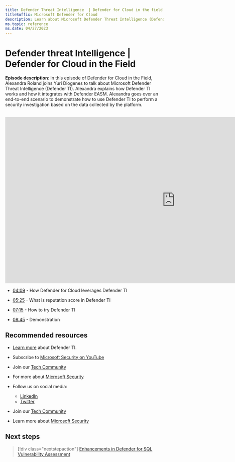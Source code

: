 ```yaml
---
title: Defender Threat Intelligence  | Defender for Cloud in the field
titleSuffix: Microsoft Defender for Cloud
description: Learn about Microsoft Defender Threat Intelligence (Defender TI)
ms.topic: reference
ms.date: 04/27/2023
---
```


# Defender threat Intelligence | Defender for Cloud in the Field

**Episode description**: In this episode of Defender for Cloud in the Field, Alexandra Roland joins Yuri Diogenes to talk about Microsoft Defender Threat Intelligence (Defender TI). Alexandra explains how Defender TI works and how it integrates with Defender EASM. Alexandra goes over an end-to-end scenario to demonstrate how to use Defender TI to perform a security investigation based on the data collected by the platform.
<br>
<br>
<iframe src="https://aka.ms/docs/player?id=adfb8027-21ca-4bd0-9e54-28b0d642558a" width="1080" height="530" allowFullScreen="true" frameBorder="0"></iframe>

- [04:09](/shows/mdc-in-the-field/threat-intelligence#time=04m09s) - How Defender for Cloud leverages Defender TI

- [05:25](/shows/mdc-in-the-field/threat-intelligence#time=05m25s) - What is reputation score in Defender TI

- [07:15](/shows/mdc-in-the-field/threat-intelligence#time=07m15s) - How to try Defender TI

- [08:45](/shows/mdc-in-the-field/threat-intelligence#time=08m45s) - Demonstration

## Recommended resources

  - [Learn more](/defender/threat-intelligence/what-is-microsoft-defender-threat-intelligence-defender-ti) about Defender TI.
  - Subscribe to [Microsoft Security on YouTube](https://www.youtube.com/playlist?list=PL3ZTgFEc7LysiX4PfHhdJPR7S8mGO14YS)
  - Join our [Tech Community](https://aka.ms/SecurityTechCommunity)
  - For more about [Microsoft Security](https://msft.it/6002T9HQY)

- Follow us on social media:

     - [LinkedIn](https://www.youtube.com/redirect?event=video_description&redir_token=QUFFLUhqbFk5TXZuQld2NlpBRV9BQlJqMktYSm95WWhCZ3xBQ3Jtc0tsQU13MkNPWGNFZzVuem5zc05wcnp0VGxybHprVTkwS2todWw0b0VCWUl4a2ZKYVktNGM1TVFHTXpmajVLcjRKX0cwVFNJaDlzTld4MnhyenBuUGRCVmdoYzRZTjFmYXRTVlhpZGc4MHhoa3N6ZDhFMA&q=https%3A%2F%2Fwww.linkedin.com%2Fshowcase%2Fmicrosoft-security%2F)
     - [Twitter](https://twitter.com/msftsecurity)

- Join our [Tech Community](https://aka.ms/SecurityTechCommunity)

- Learn more about [Microsoft Security](https://msft.it/6002T9HQY)

## Next steps

> [!div class="nextstepaction"]
> [Enhancements in Defender for SQL Vulnerability Assessment](episode-twenty-four.md)